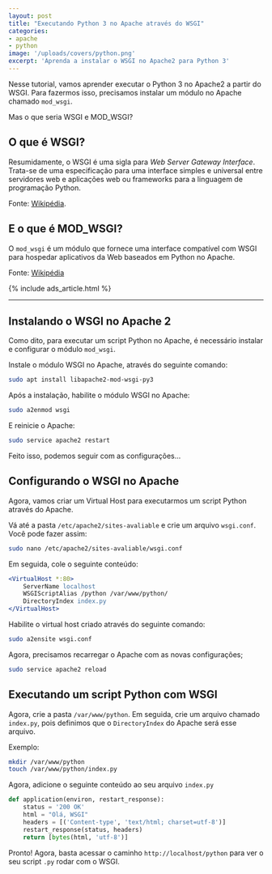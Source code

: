 ```yaml
---
layout: post
title: "Executando Python 3 no Apache através do WSGI"
categories:
- apache
- python
image: '/uploads/covers/python.png'
excerpt: 'Aprenda a instalar o WSGI no Apache2 para Python 3'
---
```


Nesse tutorial, vamos aprender executar o Python 3 no Apache2 a partir do WSGI. Para fazermos isso, precisamos instalar um módulo no Apache chamado `mod_wsgi`. 

Mas o que seria WSGI e MOD_WSGI?

## O que é WSGI?

Resumidamente, o WSGI é uma sigla para *Web Server Gateway Interface*. Trata-se de uma especificação para uma interface simples e universal entre servidores web e aplicações web ou frameworks para a linguagem de programação Python. 

Fonte: [Wikipédia](https://pt.wikipedia.org/wiki/Web_Server_Gateway_Interface).

## E o que é MOD_WSGI?

O `mod_wsgi` é um módulo que fornece uma interface compatível com WSGI para hospedar aplicativos da Web baseados em Python no Apache.

Fonte: [Wikipédia](https://en.wikipedia.org/wiki/Mod_wsgi)

{% include ads_article.html %}

----

## Instalando o WSGI no Apache 2

Como dito, para executar um script Python no Apache, é necessário instalar e configurar o módulo `mod_wsgi`. 

Instale o módulo WSGI no Apache, através do seguinte comando:

```sh
sudo apt install libapache2-mod-wsgi-py3
```

Após a instalação, habilite o módulo WSGI no Apache:

```bash
sudo a2enmod wsgi
```

E reinicie o Apache:

```bash
sudo service apache2 restart
```

Feito isso, podemos seguir com as configurações...


## Configurando o WSGI no Apache

Agora, vamos criar um Virtual Host para executarmos um script Python através do Apache.

Vá até a pasta `/etc/apache2/sites-avaliable` e crie um arquivo `wsgi.conf`. 
Você pode fazer assim:

```bash
sudo nano /etc/apache2/sites-avaliable/wsgi.conf
```

Em seguida, cole o seguinte conteúdo:

```apache
<VirtualHost *:80>
    ServerName localhost
    WSGIScriptAlias /python /var/www/python/
    DirectoryIndex index.py
</VirtualHost>
```

Habilite o virtual host criado através do seguinte comando:

```bash
sudo a2ensite wsgi.conf
```

Agora, precisamos recarregar o Apache com as novas configurações;

```bash
sudo service apache2 reload
```

## Executando um script Python com WSGI

Agora, crie a pasta `/var/www/python`. Em seguida, crie um arquivo chamado `index.py`, pois definimos que o `DirectoryIndex` do Apache será esse arquivo.

Exemplo:

```bash
mkdir /var/www/python
touch /var/www/python/index.py
```

Agora, adicione o seguinte conteúdo ao seu arquivo `index.py`

```python
def application(environ, restart_response):
    status = '200 OK'
    html = "Olá, WSGI"
    headers = [('Content-type', 'text/html; charset=utf-8')]
    restart_response(status, headers)
    return [bytes(html, 'utf-8')]

```


Pronto! Agora, basta acessar o caminho `http://localhost/python` para ver o seu script `.py` rodar com o WSGI.